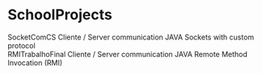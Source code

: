 # SchoolProjects
SocketComCS 
  Cliente / Server communication JAVA Sockets with custom protocol <br>
RMITrabalhoFinal
  Cliente / Server communication JAVA Remote Method Invocation (RMI)
